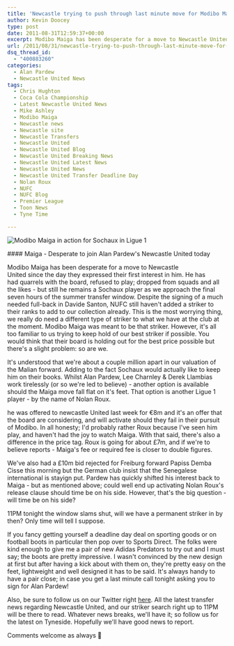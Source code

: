 ```yaml
---
title: 'Newcastle trying to push through last minute move for Modibo Maiga & also consider Nolan Roux'
author: Kevin Doocey
type: post
date: 2011-08-31T12:59:37+00:00
excerpt: Modibo Maiga has been desperate for a move to Newcastle United since the day they expressed their first interest in him. He has had quarrels with the board, refused..
url: /2011/08/31/newcastle-trying-to-push-through-last-minute-move-for-modibo-maiga-also-consider-nolan-roux/
dsq_thread_id:
  - "400883260"
categories:
  - Alan Pardew
  - Newcastle United News
tags:
  - Chris Hughton
  - Coca Cola Championship
  - Latest Newcastle United News
  - Mike Ashley
  - Modibo Maiga
  - Newcastle news
  - Newcastle site
  - Newcastle Transfers
  - Newcastle United
  - Newcastle United Blog
  - Newcastle United Breaking News
  - Newcastle United Latest News
  - Newcastle United News
  - Newcastle United Transfer Deadline Day
  - Nolan Roux
  - NUFC
  - NUFC Blog
  - Premier League
  - Toon News
  - Tyne Time

---
```

![Modibo Maiga in action for Sochaux in Ligue 1](https://www.tynetime.com/wp-content/uploads/2011/08/Modibo-Maiga-Newcastle.jpg "Modibo-Maiga-Newcastle")

#### Maiga - Desperate to join Alan Pardew's Newcastle United today

Modibo Maiga has been desperate for a move to Newcastle United since the day they expressed their first interest in him. He has had quarrels with the board, refused to play; dropped from squads and all the likes - but still he remains a Sochaux player as we approach the final seven hours of the summer transfer window. Despite the signing of a much needed full-back in Davide Santon, NUFC still  haven't added a striker to their ranks to add to our collection already. This is the most worrying thing, we really do need a different type of striker to what we have at the club at the moment. Modibo Maiga was meant to be that striker. However, it's all too familiar to us trying to keep hold of our best striker if possible. You would think that their board is holding out for the best price possible but there's a slight problem: so are we.

It's understood that we're about a couple million apart in our valuation of the Malian forward. Adding to the fact Sochaux would actually like to keep him on their books. Whilst Alan Pardew, Lee Charnley & Derek Llambias work tirelessly (or so we're led to believe) - another option is available should the Maiga move fall flat on it's feet. That option is another Ligue 1 player - by the name of Nolan Roux.

he was offered to newcastle United last week for €8m and it's an offer that the board are considering, and will activate should they fail in their pursuit of Modibo. In all honesty; I'd probably rather Roux because I've seen him play, and haven't had the joy to watch Maiga. With that said, there's also a difference in the price tag. Roux is going for about £7m, and if we're to believe reports - Maiga's fee or required fee is closer to double figures.

We've also had a £10m bid rejected for Freiburg forward Papiss Demba Cisse this morning but the German club insist that the Senegalese international is stayign put. Pardew has quickly shifted his interest back to Maiga - but as mentioned above; could well end up activating Nolan Roux's release clause should time be on his side. However, that's the big question - will time be on his side?

11PM tonight the window slams shut, will we have a permanent striker in by then? Only time will tell I suppose.

If you fancy getting yourself a deadline day deal on sporting goods or on football boots in particular then pop over to Sports Direct. The folks were kind enough to give me a pair of new Adidas Predators to try out and I must say; the boots are pretty impressive. I wasn't convinced by the new design at first but after having a kick about with them on, they're pretty easy on the feet, lightweight and well designed it has to be said. It's always handy to have a pair close; in case you get a last minute call tonight asking you to sign for Alan Pardew!

Also, be sure to follow us on our Twitter right [here][1]. All the latest transfer news regarding Newcastle United, and our striker search right up to 11PM will be there to read. Whatever news breaks, we'll have it; so follow us for the latest on Tyneside. Hopefully we'll have good news to report.

Comments welcome as always 🙂

 [1]: https://twitter.com/tynetime
